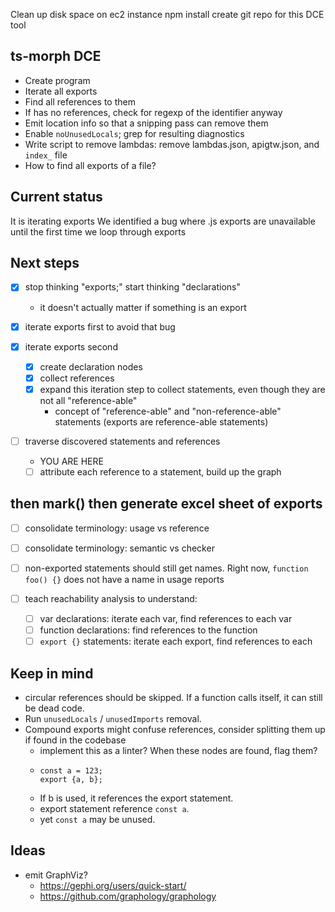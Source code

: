 Clean up disk space on ec2 instance
npm install
create git repo for this DCE tool

## ts-morph DCE

- Create program
- Iterate all exports
- Find all references to them
- If has no references, check for regexp of the identifier anyway
- Emit location info so that a snipping pass can remove them
- Enable `noUnusedLocals`; grep for resulting diagnostics
- Write script to remove lambdas: remove lambdas.json, apigtw.json, and `index_` file
- How to find all exports of a file?


## Current status

It is iterating exports
We identified a bug where .js exports are unavailable until the first time we loop through exports

## Next steps

- [x] stop thinking "exports;" start thinking "declarations"
  - it doesn't actually matter if something is an export

- [x] iterate exports first to avoid that bug
- [x] iterate exports second
  - [x] create declaration nodes
  - [x] collect references
  - [x] expand this iteration step to collect statements, even though they are not all "reference-able"
    - concept of "reference-able" and "non-reference-able" statements (exports are reference-able statements)
- [ ] traverse discovered statements and references
  - YOU ARE HERE
  - [ ] attribute each reference to a statement, build up the graph

then mark()
then generate excel sheet of exports
- 

- [ ] consolidate terminology: usage vs reference
- [ ] consolidate terminology: semantic vs checker

- [ ] non-exported statements should still get names.  Right now, `function foo() {}` does not have a name in usage reports

- [ ] teach reachability analysis to understand:
  - [ ] var declarations: iterate each var, find references to each var
  - [ ] function declarations: find references to the function
  - [ ] `export {}` statements: iterate each export, find references to each

## Keep in mind

- circular references should be skipped.  If a function calls itself, it can still be dead code.
- Run `unusedLocals` / `unusedImports` removal.
- Compound exports might confuse references, consider splitting them up if found in the codebase
  - implement this as a linter?  When these nodes are found, flag them?
  -
        const a = 123;
        export {a, b};
  - If b is used, it references the export statement.
  - export statement reference `const a`.
  - yet `const a` may be unused.

## Ideas

- emit GraphViz?
  - https://gephi.org/users/quick-start/
  - https://github.com/graphology/graphology
